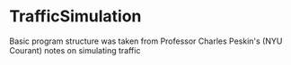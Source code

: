 # TrafficSimulation
 
Basic program structure was taken from Professor Charles Peskin's (NYU Courant) notes on simulating traffic 